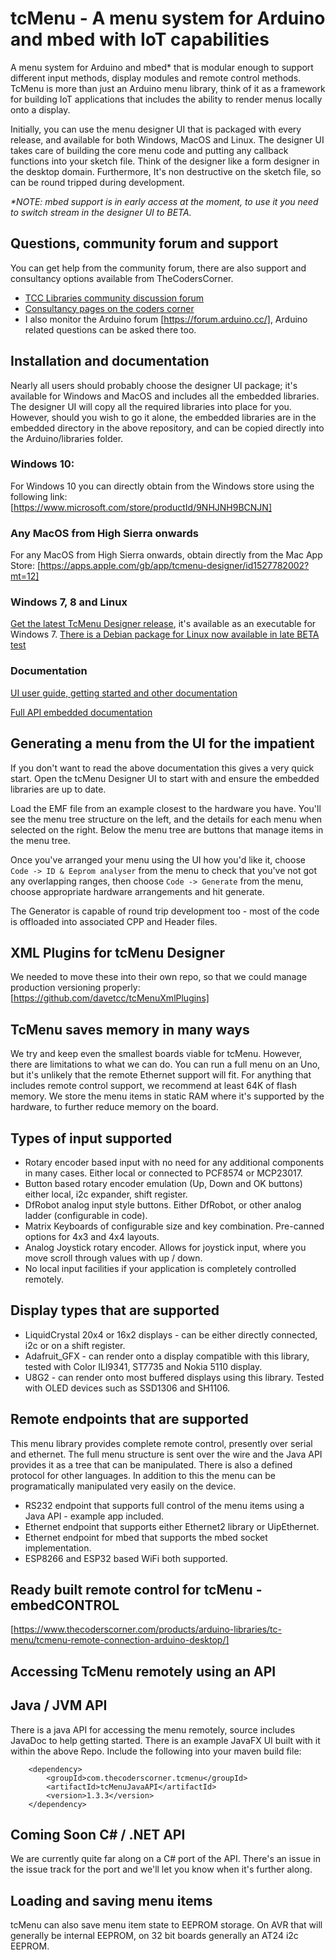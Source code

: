 # tcMenu - A menu system for Arduino and mbed with IoT capabilities

A menu system for Arduino and mbed* that is modular enough to support different input methods, display modules and remote control methods. TcMenu is more than just an Arduino menu library, think of it as a framework for building IoT applications that includes the ability to render menus locally onto a display.

Initially, you can use the menu designer UI that is packaged with every release, and available for both Windows, MacOS and Linux. The designer UI takes care of building the core menu code and putting any callback functions into your sketch file. Think of the designer like a form designer in the desktop domain. Furthermore, It's non destructive on the sketch file, so can be round tripped during development.

*\*NOTE: mbed support is in early access at the moment, to use it you need to switch stream in the designer UI to BETA.*

## Questions, community forum and support

You can get help from the community forum, there are also support and consultancy options available from TheCodersCorner.

* [TCC Libraries community discussion forum](https://www.thecoderscorner.com/jforum/)
* [Consultancy pages on the coders corner](https://www.thecoderscorner.com/support-services/consultancy/)
* I also monitor the Arduino forum [https://forum.arduino.cc/], Arduino related questions can be asked there too.

## Installation and documentation

Nearly all users should probably choose the designer UI package; it's available for Windows and MacOS and includes all the embedded libraries. The designer UI will copy all the required libraries into place for you. However, should you wish to go it alone, the embedded libraries are in the embedded directory in the above repository, and can be copied directly into the Arduino/libraries folder.

### Windows 10:

For Windows 10 you can directly obtain from the Windows store using the following link: [https://www.microsoft.com/store/productId/9NHJNH9BCNJN]

### Any MacOS from High Sierra onwards

For any MacOS from High Sierra onwards, obtain directly from the Mac App Store: [https://apps.apple.com/gb/app/tcmenu-designer/id1527782002?mt=12] 

### Windows 7, 8 and Linux

[Get the latest TcMenu Designer release](https://github.com/davetcc/tcMenu/releases), it's available as an executable for Windows 7.
[There is a Debian package for Linux now available in late BETA test](https://www.thecoderscorner.com/products/apps/tcmenu-designer/)

### Documentation

[UI user guide, getting started and other documentation](https://www.thecoderscorner.com/products/arduino-libraries/tc-menu/)

[Full API embedded documentation](https://www.thecoderscorner.com/ref-docs/tcmenu/html/index.html)

## Generating a menu from the UI for the impatient

If you don't want to read the above documentation this gives a very quick start. Open the tcMenu Designer UI to start with and ensure the embedded libraries are up to date.

Load the EMF file from an example closest to the hardware you have. You'll see the menu tree structure on the left, and the details for each menu when selected on the right. Below the menu tree are buttons that manage items in the menu tree. 

Once you've arranged your menu using the UI how you'd like it, choose `Code -> ID & Eeprom analyser` from the menu
to check that you've not got any overlapping ranges, then choose `Code -> Generate` from the menu, choose appropriate
hardware arrangements and hit generate.

The Generator is capable of round trip development too - most of the code is offloaded into associated CPP and Header files.

## XML Plugins for tcMenu Designer

We needed to move these into their own repo, so that we could manage production versioning properly: [https://github.com/davetcc/tcMenuXmlPlugins]

## TcMenu saves memory in many ways

We try and keep even the smallest boards viable for tcMenu. However, there are limitations to what we can do. You can run a full menu on an Uno, but it's unlikely that the remote Ethernet support will fit. For anything that includes remote control support, we recommend at least 64K of flash memory. We store the menu items in static RAM where it's supported by the hardware, to further reduce memory on the board.

## Types of input supported

* Rotary encoder based input with no need for any additional components in many cases. Either local or connected to PCF8574 or MCP23017.
* Button based rotary encoder emulation (Up, Down and OK buttons) either local, i2c expander, shift register.
* DfRobot analog input style buttons. Either DfRobot, or other analog ladder (configurable in code).
* Matrix Keyboards of configurable size and key combination. Pre-canned options for 4x3 and 4x4 layouts.
* Analog Joystick rotary encoder. Allows for joystick input, where you move scroll through values with up / down.
* No local input facilities if your application is completely controlled remotely.

## Display types that are supported

* LiquidCrystal 20x4 or 16x2 displays - can be either directly connected, i2c or on a shift register.
* Adafruit_GFX - can render onto a display compatible with this library, tested with Color ILI9341, ST7735 and Nokia 5110 display.
* U8G2 - can render onto most buffered displays using this library. Tested with OLED devices such as SSD1306 and SH1106.

## Remote endpoints that are supported

This menu library provides complete remote control, presently over serial and ethernet. The full menu structure is sent over the wire and the Java API provides it as a tree that can be manipulated. There is also a defined protocol for other languages. In addition to this the menu can be programatically manipulated very easily on the device.

* RS232 endpoint that supports full control of the menu items using a Java API - example app included.
* Ethernet endpoint that supports either Ethernet2 library or UipEthernet.
* Ethernet endpoint for mbed that supports the mbed socket implementation.
* ESP8266 and ESP32 based WiFi both supported.

## Ready built remote control for tcMenu - embedCONTROL

[https://www.thecoderscorner.com/products/arduino-libraries/tc-menu/tcmenu-remote-connection-arduino-desktop/]

## Accessing TcMenu remotely using an API

## Java / JVM API

There is a java API for accessing the menu remotely, source includes JavaDoc to help getting started. There is an example JavaFX UI built with it within the above Repo. Include the following into your maven build file:

        <dependency>
            <groupId>com.thecoderscorner.tcmenu</groupId>
            <artifactId>tcMenuJavaAPI</artifactId>
            <version>1.3.3</version>
        </dependency>

## Coming Soon C# / .NET API

We are currently quite far along on a C# port of the API. There's an issue in the issue track for the port and we'll let you know when it's further along.

## Loading and saving menu items

tcMenu can also save menu item state to EEPROM storage. On AVR that will generally be internal EEPROM, on 32 bit boards generally an AT24 i2c EEPROM. 
